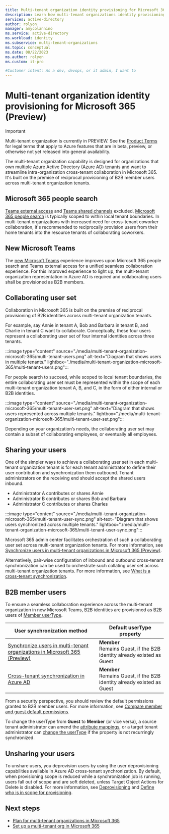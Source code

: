 ```yaml
---
title: Multi-tenant organization identity provisioning for Microsoft 365 (Preview)
description: Learn how multi-tenant organizations identity provisioning and Microsoft 365 work together.
services: active-directory
author: rolyon
manager: amycolannino
ms.service: active-directory
ms.workload: identity
ms.subservice: multi-tenant-organizations
ms.topic: conceptual
ms.date: 08/22/2023
ms.author: rolyon
ms.custom: it-pro

#Customer intent: As a dev, devops, or it admin, I want to
---
```


# Multi-tenant organization identity provisioning for Microsoft 365 (Preview)

> [!IMPORTANT]
> Multi-tenant organization is currently in PREVIEW.
> See the [Product Terms](https://aka.ms/EntraPreviewsTermsOfUse) for legal terms that apply to Azure features that are in beta, preview, or otherwise not yet released into general availability.

The multi-tenant organization capability is designed for organizations that own multiple Azure Active Directory (Azure AD) tenants and want to streamline intra-organization cross-tenant collaboration in Microsoft 365. It's built on the premise of reciprocal provisioning of B2B member users across multi-tenant organization tenants.

## Microsoft 365 people search

[Teams external access](/microsoftteams/communicate-with-users-from-other-organizations) and [Teams shared channels](/microsoftteams/shared-channels#getting-started-with-shared-channels) excluded, [Microsoft 365 people search](/microsoft-365/enterprise/multi-tenant-people-search) is typically scoped to within local tenant boundaries. In multi-tenant organizations with increased need for cross-tenant coworker collaboration, it's recommended to reciprocally provision users from their home tenants into the resource tenants of collaborating coworkers.

## New Microsoft Teams

The [new Microsoft Teams](/microsoftteams/new-teams-desktop-admin) experience improves upon Microsoft 365 people search and Teams external access for a unified seamless collaboration experience. For this improved experience to light up, the multi-tenant organization representation in Azure AD is required and collaborating users shall be provisioned as B2B members.

## Collaborating user set

Collaboration in Microsoft 365 is built on the premise of reciprocal provisioning of B2B identities across multi-tenant organization tenants.

For example, say Annie in tenant A, Bob and Barbara in tenant B, and Charlie in tenant C want to collaborate. Conceptually, these four users represent a collaborating user set of four internal identities across three tenants.

:::image type="content" source="./media/multi-tenant-organization-microsoft-365/multi-tenant-users.png" alt-text="Diagram that shows users in multiple tenants." lightbox="./media/multi-tenant-organization-microsoft-365/multi-tenant-users.png":::

For people search to succeed, while scoped to local tenant boundaries, the entire collaborating user set must be represented within the scope of each multi-tenant organization tenant A, B, and C, in the form of either internal or B2B identities.

:::image type="content" source="./media/multi-tenant-organization-microsoft-365/multi-tenant-user-set.png" alt-text="Diagram that shows users represented across multiple tenants." lightbox="./media/multi-tenant-organization-microsoft-365/multi-tenant-user-set.png":::

Depending on your organization’s needs, the collaborating user set may contain a subset of collaborating employees, or eventually all employees.

## Sharing your users

One of the simpler ways to achieve a collaborating user set in each multi-tenant organization tenant is for each tenant administrator to define their user contribution and synchronization them outbound. Tenant administrators on the receiving end should accept the shared users inbound.

- Administrator A contributes or shares Annie
- Administrator B contributes or shares Bob and Barbara
- Administrator C contributes or shares Charles

:::image type="content" source="./media/multi-tenant-organization-microsoft-365/multi-tenant-user-sync.png" alt-text="Diagram that shows users synchronized across multiple tenants." lightbox="./media/multi-tenant-organization-microsoft-365/multi-tenant-user-sync.png":::

Microsoft 365 admin center facilitates orchestration of such a collaborating user set across multi-tenant organization tenants. For more information, see [Synchronize users in multi-tenant organizations in Microsoft 365 (Preview)](/microsoft-365/enterprise/sync-users-multi-tenant-orgs).

Alternatively, pair-wise configuration of inbound and outbound cross-tenant synchronization can be used to orchestrate such collating user set across multi-tenant organization tenants. For more information, see [What is a cross-tenant synchronization](cross-tenant-synchronization-overview.md).

## B2B member users

To ensure a seamless collaboration experience across the multi-tenant organization in new Microsoft Teams, B2B identities are provisioned as B2B users of [Member userType](../external-identities/user-properties.md#user-type). 

| User synchronization method | Default userType property |
| --- | --- |
| [Synchronize users in multi-tenant organizations in Microsoft 365 (Preview)](/microsoft-365/enterprise/sync-users-multi-tenant-orgs) | **Member**<br/> Remains Guest, if the B2B identity already existed as Guest |
| [Cross-tenant synchronization in Azure AD](./cross-tenant-synchronization-overview.md) | **Member**<br/> Remains Guest, if the B2B identity already existed as Guest |

From a security perspective, you should review the default permissions granted to B2B member users. For more information, see [Compare member and guest default permissions](../fundamentals/users-default-permissions.md#compare-member-and-guest-default-permissions).

To change the userType from **Guest** to **Member** (or vice versa), a source tenant administrator can amend the [attribute mappings](cross-tenant-synchronization-configure.md#step-9-review-attribute-mappings), or a target tenant administrator can [change the userType](../fundamentals/how-to-manage-user-profile-info.md#add-or-change-profile-information) if the property is not recurringly synchronized.

## Unsharing your users

To unshare users, you deprovision users by using the user deprovisioning capabilities available in Azure AD cross-tenant synchronization. By default, when provisioning scope is reduced while a synchronization job is running, users fall out of scope and are soft deleted, unless Target Object Actions for Delete is disabled. For more information, see [Deprovisioning](cross-tenant-synchronization-overview.md#deprovisioning) and [Define who is in scope for provisioning](cross-tenant-synchronization-configure.md#step-8-optional-define-who-is-in-scope-for-provisioning-with-scoping-filters).

## Next steps

- [Plan for multi-tenant organizations in Microsoft 365](/microsoft-365/enterprise/plan-multi-tenant-org-overview)
- [Set up a multi-tenant org in Microsoft 365](/microsoft-365/enterprise/set-up-multi-tenant-org)
